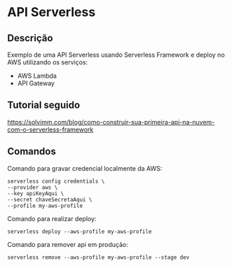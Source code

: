 # API Serverless

## Descrição
Exemplo de uma API Serverless usando Serverless Framework e deploy no AWS utilizando os serviços:
- AWS Lambda
- API Gateway

## Tutorial seguido
https://solvimm.com/blog/como-construir-sua-primeira-api-na-nuvem-com-o-serverless-framework

## Comandos

Comando para gravar credencial localmente da AWS:
```
serverless config credentials \
--provider aws \
--key apiKeyAqui \
--secret chaveSecretaAqui \
--profile my-aws-profile
```

Comando para realizar deploy:

```serverless deploy --aws-profile my-aws-profile```

Comando para remover api em produção:

```serverless remove --aws-profile my-aws-profile --stage dev```
